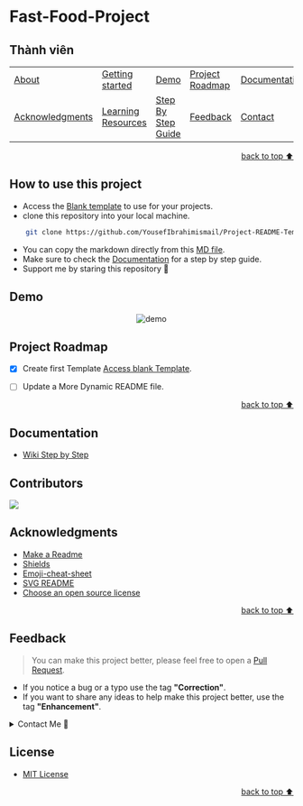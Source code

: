 # Fast-Food-Project

## Thành viên<!-- Optional -->
<!-- 
* This section is optional, yet having a contents table 
* helps keeping your README readable and more professional.
* 
* If you are not familiar with HTML, no worries we all been there :) 
* Review learning resources to create anchor links. 
-->


<dev display="inline-table" vertical-align="middle">
<table align="center" vertical-align="middle">
        <tr>
            <td><a href="#about">About</a></td>        
            <td><a href="#how-to-use-this-project">Getting started</td>
            <td><a href="#demo">Demo</a></td>
            <td><a href="#project-roadmap--">Project Roadmap</a></td>
            <td><a href="#documentation">Documentation</a></td>
            <td><a href="#contributors">Contributors</a></td>
        </tr>
        <tr>
            <td><a href="#acknowledgments">Acknowledgments</a></td>
            <td><a href="https://github.com/YousefIbrahimismail/Project-README-Template/tree/main/Learning_Resources">Learning Resources</a></td>
            <td><a href="https://github.com/YousefIbrahimismail/Project-README-Template/wiki/Step-by-Step-Guide">
            Step By Step Guide</a></td>
            <td><a href="#feedback">Feedback</a></td>
            <td><a href="#contact">Contact</a></td>
            <td><a href="#license">License</a></td>
        </tr>
</table>
</dev>


<!-- - Use this html element to create a back to top button. -->
<p align="right"><a href="#how-to-use-this-project">back to top ⬆️</a></p>

## How to use this project<!-- Required -->
<!-- 
* Here you may add information about how 
* 
* and why to use this project.
-->

- Access the [Blank template](./Templates/_blank-README.md) to use for your projects. 
- clone this repository into your local machine.

```bash
    git clone https://github.com/YousefIbrahimismail/Project-README-Template.git
```
- You can copy the markdown directly from this [MD file](./Templates/markdown-only.md).
- Make sure to check the [Documentation](https://github.com/YousefIbrahimismail/Project-README-Template/wiki/Step-by-Step-Guide) for a step by step guide.
- Support me by staring this repository 💛


## Demo<!-- Required -->
<!-- 
* You can add a demo here GH supports images/ GIFs/videos 
* 
* It's recommended to use GIFs as they are more dynamic
-->


<div align="center">
    <img alt="demo" src="https://user-images.githubusercontent.com/59213365/198179320-b9ec79a6-b5ca-47b9-9f29-125d18f6be70.gif">
</div>



## Project Roadmap <!-- Optional --> <!-- add learning_Rs-->
<!-- 
* Add this section in case the project has different phases
* 
* Under production or will be updated.
-->

- [x] Create first Template [Access blank Template](https://github.com/YousefIbrahimismail/Project-README-Template/blob/main/Templates/_blank-README.md).
- [ ] Update a More Dynamic README file.


<p align="right"><a href="#how-to-use-this-project">back to top ⬆️</a></p>

## Documentation<!-- Optional -->
<!-- 
* You may add any documentation or Wikis here
* 
* 
-->


- [Wiki Step by Step](https://github.com/YousefIbrahimismail/Project-README-Template/wiki/Step-by-Step-Guide)


## Contributors<!-- Required -->
<!-- 
* Without contribution we wouldn't have open source. 
* 
* Generate github contributors Image here https://contrib.rocks/preview?repo=angular%2Fangular-ja
-->

<a href="https://github.com/YousefIbrahimismail/Project-README-Template/graphs/contributors">
  <img src="https://contrib.rocks/image?repo=YousefIbrahimismail/Project-README-Template" />
</a>


## Acknowledgments<!-- Optional -->
<!-- 
* Credit where it's do 
* 
* Feel free to share your inspiration sources, Stackoverflow questions, github repos, tools etc.
-->


- [Make a Readme](https://www.makeareadme.com/)
- [Shields](https://shields.io/)
- [Emoji-cheat-sheet](https://github.com/ikatyang/emoji-cheat-sheet/blob/master/README.md#flags)
- [SVG README](https://readme-typing-svg.demolab.com/demo/)
- [Choose an open source license](https://choosealicense.com/)

<!-- - Use this html element to create a back to top button. -->
<p align="right"><a href="#how-to-use-this-project">back to top ⬆️</a></p>


## Feedback<!-- Required -->
<!-- 
* You can add contacts information like your email and social media account 
* 
* Also it's common to add some PR guidance.
-->


> You can make this project better, please  feel free to open a [Pull Request](https://github.com/YousefIbrahimismail/Project-README-Template/pulls).
- If you notice a bug or a typo use the tag **"Correction"**.
- If you want to share any ideas to help make this project better, use the tag **"Enhancement"**.

<details>
    <summary>Contact Me 📨</summary>

### Contact<!-- Required -->
Reach me via email: [yousef_i44@protonmail.com](mailto:yousef_i44@protonmail.com)
<!-- 
* add your email and contact info here
* 
* 
-->
    
</details>

## License<!-- Optional -->
<!-- 
* Here you can add project license for copyrights and distribution 
* 
* check this website for an easy reference https://choosealicense.com/)
-->

- [MIT License](./LICENSE.txt)


<!-- - Use this html element to create a back to top button. -->
<p align="right"><a href="#how-to-use-this-project">back to top ⬆️</a></p>
